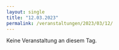 ```yaml
---
layout: single
title: "12.03.2023"
permalink: /veranstaltungen/2023/03/12/
---
```


Keine Veranstaltung an diesem Tag.
